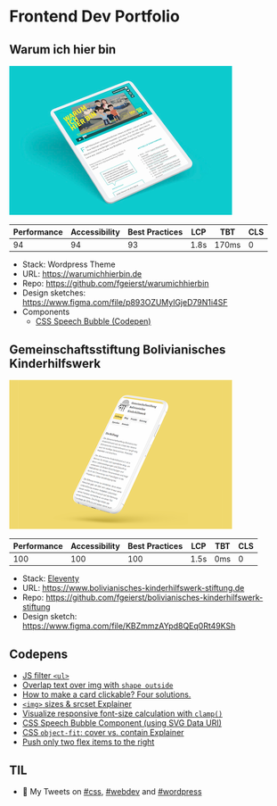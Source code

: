 # Frontend Dev Portfolio

## Warum ich hier bin

[![Screenshot von warumichhierbin.de](./assets/warumichhierbin-mockup.png)](https://warumichhierbin.de)

| Performance | Accessibility | Best Practices | LCP | TBT   | CLS |
| ----------- | ------------- | -------------- | --- | ----- | --- |
| 94          | 94            | 93             | 1.8s  | 170ms | 0   |

- Stack: Wordpress Theme
- URL: https://warumichhierbin.de
- Repo: https://github.com/fgeierst/warumichhierbin
- Design sketches: https://www.figma.com/file/p893OZUMylGjeD79N1i4SF
- Components
  - [CSS Speech Bubble (Codepen)](https://codepen.io/fgeierst/pen/eYpzXBg)

## Gemeinschaftsstiftung Bolivianisches Kinderhilfswerk

[![Screenshot von bolivianisches-kinderhilfswerk-stiftung.de](./assets/bolivianisches-kinderhilfswerk-stiftung-mockup.png)](https://www.bolivianisches-kinderhilfswerk-stiftung.de)

| Performance | Accessibility | Best Practices | LCP  | TBT | CLS   |
| ----------- | ------------- | -------------- | ---- | --- | ----- |
| 100         | 100            | 100            | 1.5s | 0ms | 0 |

- Stack: [Eleventy](https://www.11ty.dev/)
- URL: https://www.bolivianisches-kinderhilfswerk-stiftung.de
- Repo: https://github.com/fgeierst/bolivianisches-kinderhilfswerk-stiftung
- Design sketch: https://www.figma.com/file/KBZmmzAYpd8QEq0Rt49KSh


## Codepens

- [JS filter `<ul>`](https://codepen.io/fgeierst/pen/gOgmdZP)
- [Overlap text over img with `shape outside`](https://codepen.io/fgeierst/pen/ZEBZaZd)
- [How to make a card clickable? Four solutions.](https://codepen.io/fgeierst/pen/vYymQVG)
- [`<img>` sizes & srcset Explainer](https://codepen.io/fgeierst/pen/yLaPwWW)
- [Visualize responsive font-size calculation with `clamp()`](https://codepen.io/fgeierst/pen/zYvNdWR)
- [CSS Speech Bubble Component (using SVG Data URI)](https://codepen.io/fgeierst/pen/eYpzXBg)
- [CSS `object-fit`: cover vs. contain Explainer](https://codepen.io/fgeierst/pen/yLYaJxg)
- [Push only two flex items to the right](https://codepen.io/fgeierst/pen/yLYMgmy)


## TIL

- 🔎 My Tweets on [#css](https://twitter.com/search?q=from%3A%40kino_auge%20css&f=live), [#webdev](https://twitter.com/search?q=from%3A%40kino_auge%20webdev&f=live) and [#wordpress](https://twitter.com/search?q=from%3A%40kino_auge%20wordpress&f=live)

